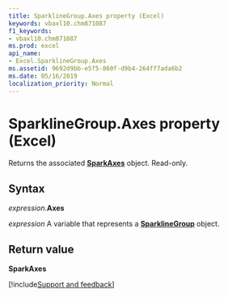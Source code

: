 ```yaml
---
title: SparklineGroup.Axes property (Excel)
keywords: vbaxl10.chm871087
f1_keywords:
- vbaxl10.chm871087
ms.prod: excel
api_name:
- Excel.SparklineGroup.Axes
ms.assetid: 9692d9bb-e5f5-860f-d9b4-264ff7ada6b2
ms.date: 05/16/2019
localization_priority: Normal
---
```



# SparklineGroup.Axes property (Excel)

Returns the associated **[SparkAxes](Excel.SparkAxes.md)** object. Read-only.


## Syntax

_expression_.**Axes**

_expression_ A variable that represents a **[SparklineGroup](Excel.SparklineGroup.md)** object.


## Return value

**SparkAxes**




[!include[Support and feedback](~/includes/feedback-boilerplate.md)]